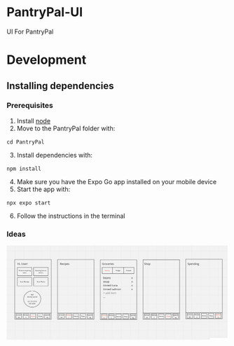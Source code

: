# PantryPal-UI
UI For PantryPal

# Development

## Installing dependencies
### Prerequisites
1. Install [node](https://nodejs.org/en/download/package-manager)
2. Move to the PantryPal folder with:
```
cd PantryPal
```
3. Install dependencies with:
```
npm install
```
4. Make sure you have the Expo Go app installed on your mobile device
5. Start the app with:
```
npx expo start
```
6. Follow the instructions in the terminal

### Ideas
![Alt text](image.png)